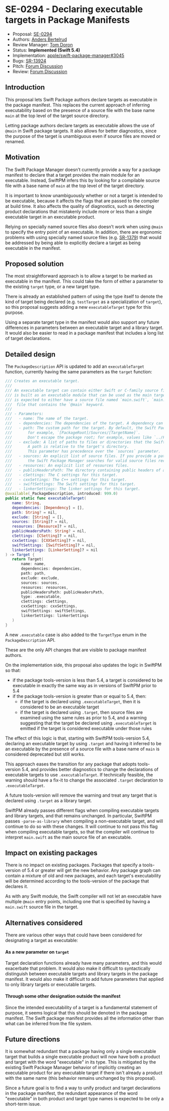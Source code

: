 # SE-0294 - Declaring executable targets in Package Manifests

* Proposal: [SE-0294](0294-package-executable-targets.md)
* Authors: [Anders Bertelrud](https://github.com/abertelrud)
* Review Manager: [Tom Doron](https://github.com/tomerd)
* Status: **Implemented (Swift 5.4)**
* Implementation: [apple/swift-package-manager#3045](https://github.com/apple/swift-package-manager/pull/3045)
* Bugs: [SR-13924](https://bugs.swift.org/browse/SR-13924)
* Pitch: [Forum Discussion](https://forums.swift.org/t/pitch-ability-to-declare-executable-targets-in-swiftpm-manifests-to-support-main/)
* Review: [Forum Discussion](https://forums.swift.org/t/se-0294-declaring-executable-targets-in-package-manifests/)

## Introduction

This proposal lets Swift Package authors declare targets as executable in the
package manifest. This replaces the current approach of inferring executability
based on the presence of a source file with the base name `main` at the top
level of the target source directory.

Letting package authors declare targets as executable allows the use of `@main`
in Swift package targets. It also allows for better diagnostics, since the
purpose of the target is unambiguous even if source files are moved or renamed.

## Motivation

The Swift Package Manager doesn’t currently provide a way for a package manifest
to declare that a target provides the main module for an executable. Instead,
SwiftPM infers this by looking for a compilable source file with a base name of
`main` at the top level of the target directory.

It is important to know unambiguously whether or not a target is intended to be
executable, because it affects the flags that are passed to the compiler at
build time. It also affects the quality of diagnostics, such as detecting
product declarations that mistakenly include more or less than a single
executable target in an executable product.

Relying on specially named source files also doesn’t work when using `@main` to
specify the entry point of an executable. In addition, there are ergonomic
problems with using specially named source files (e.g.
[SR-1379](https://bugs.swift.org/browse/SR-1379)) that would be addressed by
being able to explicitly declare a target as being executable in the manifest.

## Proposed solution

The most straightforward approach is to allow a target to be marked as
executable in the manifest. This could take the form of either a parameter to
the existing `target` type, or a new target type.

There is already an established pattern of using the type itself to denote the
kind of target being declared (e.g. `testTarget` as a specialization of
`target`), so this proposal suggests adding a new `executableTarget` type for
this purpose.

Using a separate target type in the manifest would also support any future
differences in parameters between an executable target and a library target.
It would also be easier to read in a package manifest that includes a long
list of target declarations.

## Detailed design

The `PackageDescription` API is updated to add an `executableTarget` function,
currently having the same parameters as the `target` function:

```swift
/// Creates an executable target.
///
/// An executable target can contain either Swift or C-family source files, but not both. It contains code that
/// is built as an executable module that can be used as the main target of an executable product.  The target
/// is expected to either have a source file named `main.swift`, `main.m`, `main.c`, or `main.cpp`, or a source
///  file that contains the `@main` keyword.
///
/// - Parameters:
///   - name: The name of the target.
///   - dependencies: The dependencies of the target. A dependency can be another target in the package or a product from a package dependency.
///   - path: The custom path for the target. By default, the Swift Package Manager requires a target's sources to reside at predefined search paths;
///       for example, `[PackageRoot]/Sources/[TargetName]`.
///       Don't escape the package root; for example, values like `../Foo` or `/Foo` are invalid.
///   - exclude: A list of paths to files or directories that the Swift Package Manager shouldn't consider to be source or resource files.
///       A path is relative to the target's directory.
///       This parameter has precedence over the `sources` parameter.
///   - sources: An explicit list of source files. If you provide a path to a directory,
///       the Swift Package Manager searches for valid source files recursively.
///   - resources: An explicit list of resources files.
///   - publicHeadersPath: The directory containing public headers of a C-family library target.
///   - cSettings: The C settings for this target.
///   - cxxSettings: The C++ settings for this target.
///   - swiftSettings: The Swift settings for this target.
///   - linkerSettings: The linker settings for this target.
@available(_PackageDescription, introduced: 999.0)
public static func executableTarget(
   name: String,
   dependencies: [Dependency] = [],
   path: String? = nil,
   exclude: [String] = [],
   sources: [String]? = nil,
   resources: [Resource]? = nil,
   publicHeadersPath: String? = nil,
   cSettings: [CSetting]? = nil,
   cxxSettings: [CXXSetting]? = nil,
   swiftSettings: [SwiftSetting]? = nil,
   linkerSettings: [LinkerSetting]? = nil
) -> Target {
   return Target(
       name: name,
       dependencies: dependencies,
       path: path,
       exclude: exclude,
       sources: sources,
       resources: resources,
       publicHeadersPath: publicHeadersPath,
       type: .executable,
       cSettings: cSettings,
       cxxSettings: cxxSettings,
       swiftSettings: swiftSettings,
       linkerSettings: linkerSettings
   )
}
```

A new `.executable` case is also added to the `TargetType` enum in the
`PackageDescription` API.

These are the only API changes that are visible to package manifest authors.

On the implementation side, this proposal also updates the logic in SwiftPM
so that:

- if the package tools-version is less than 5.4, a target is considered to be
  executable in exactly the same way as in versions of SwiftPM prior to 5.4
- if the package tools-version is greater than or equal to 5.4, then:
   - if the target is declared using `.executableTarget`, then it is considered
     to be an executable target
   - if the target is declared using `.target`, then source files are examined
     using the same rules as prior to 5.4, and a warning suggesting that the
     target be declared using `.executableTarget` is emitted if the target is
     considered executable under those rules

The effect of this logic is that, starting with SwiftPM tools-version 5.4,
declaring an executable target by using `.target` and having it inferred to be
an executable by the presence of a source file with a base name of `main` is
considered deprecated but still works.

This approach eases the transition for any package that adopts tools-version
5.4, and provides better diagnostics to change the declarations of executable
targets to use `.executableTarget`. If technically feasible, the warning
should have a fix-it to change the associated `.target` declaration to
`.executableTarget`.

A future tools-version will remove the warning and treat any target that is
declared using `.target` as a library target.

SwiftPM already passes different flags when compiling executable targets and
library targets, and that remains unchanged. In particular, SwiftPM passes
`-parse-as-library` when compiling a non-executable target, and will continue
to do so with these changes. It will continue to not pass this flag when
compiling executable targets, so that the compiler will continue to interpret
`main.swift` as the main source file of an executable.

## Impact on existing packages

There is no impact on existing packages. Packages that specify a tools-version
of 5.4 or greater will get the new behavior. Any package graph can contain a
mixture of old and new packages, and each target's executability will be
determined according to the tools-version of the package that declares it.

As with any Swift module, the Swift compiler will not let an executable have
multiple `@main` entry points, including one that is specified by having a
`main.swift` source file in the target.

## Alternatives considered

There are various other ways that could have been considered for designating
a target as executable:

#### As a new parameter on `target`

Target declaration functions already have many parameters, and this would
exacerbate that problem. It would also make it difficult to syntactically
distinguish between executable targets and library targets in the package
manifest. It would also make it difficult to add future parameters that
applied to only library targets or executable targets.

#### Through some other designation outside the manifest

Since the intended executability of a target is a fundamental statement of
purpose, it seems logical that this should be denoted in the package manifest.
The Swift package manifest provides all the information other than what can be
inferred from the file system.

## Future directions

It is somewhat redundant that a package having only a single executable target
that builds a single executable product will now have both a product and target
with the word "executable" in its type. This is mitigated by the existing Swift
Package Manager behavior of implicitly creating an executable product for any
executable target if there isn't already a product with the same name (this
behavior remains unchanged by this proposal).

Since a future goal is to find a way to unify product and target declarations
in the package manifest, the redundant appearance of the word "executable" in
both product and target type names is expected to be only a short-term issue.
